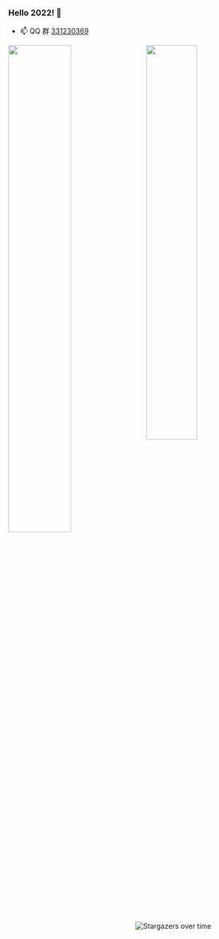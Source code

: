 ### Hello 2022! 👋


- 📫 QQ 群 [331230369](https://jq.qq.com/?_wv=1027&k=4ADDSev)

<a href="https://github.com/liudf0716">
<img align="left" width="50%" src="https://github-readme-stats.vercel.app/api?username=liudf0716&theme=cobalt&show_icons=true">
</a>

<a href="https://github.com/liudf0716/apfree_wifidog">
<img align="right" width="45%" src="https://github-readme-stats.vercel.app/api/pin/?username=liudf0716&repo=apfree_wifidog&theme=cobalt&show_icons=true">
</a>

![Stargazers over time](https://starchart.cc/liudf0716/apfree_wifidog.svg)
